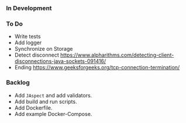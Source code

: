 ### In Development

### To Do

- Write tests
- Add logger
- Synchronize on Storage
- Detect disconnect https://www.alpharithms.com/detecting-client-disconnections-java-sockets-091416/
- Ending https://www.geeksforgeeks.org/tcp-connection-termination/

### Backlog

- Add `JAspect` and add validators.
- Add build and run scripts.
- Add Dockerfile.
- Add example Docker-Compose.
